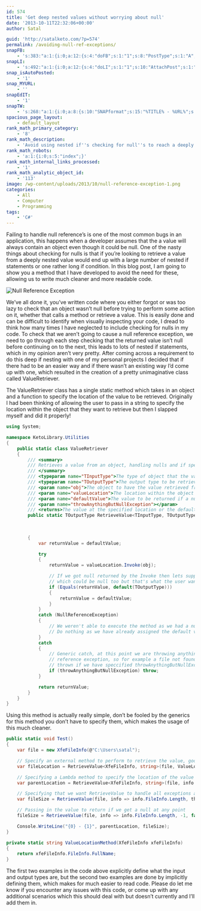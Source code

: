 ```yaml
---
id: 574
title: 'Get deep nested values without worrying about null'
date: '2013-10-11T22:32:06+00:00'
author: Satal

guid: 'http://satalketo.com/?p=574'
permalink: /avoiding-null-ref-exceptions/
snapFB:
    - 's:383:"a:1:{i:0;a:12:{s:4:"doFB";s:1:"1";s:8:"PostType";s:1:"A";s:10:"AttachPost";s:1:"1";s:10:"SNAPformat";s:51:"New post (%TITLE%) has been published on %SITENAME%";s:11:"isPrePosted";s:1:"1";s:8:"isPosted";s:1:"1";s:4:"pgID";s:27:"605595058_10151612403940059";s:5:"pDate";s:19:"2013-10-11 22:32:09";s:9:"isAutoImg";s:1:"A";s:8:"imgToUse";b:0;s:9:"isAutoURL";s:1:"A";s:8:"urlToUse";b:0;}}";'
snapLI:
    - 's:492:"a:1:{i:0;a:12:{s:4:"doLI";s:1:"1";s:10:"AttachPost";s:1:"1";s:10:"SNAPformat";s:41:"New post has been published on %SITENAME%";s:11:"SNAPformatT";s:18:"New Post - %TITLE%";s:11:"isPrePosted";s:1:"1";s:8:"isPosted";s:1:"1";s:4:"pgID";s:123:"http://www.linkedin.com/updates?discuss=&amp;scope=25932443&amp;stype=M&amp;topic=5794559870590021632&amp;type=U&amp;a=qwkQ";s:5:"pDate";s:19:"2013-10-11 22:32:11";s:9:"isAutoImg";s:1:"A";s:8:"imgToUse";b:0;s:9:"isAutoURL";s:1:"A";s:8:"urlToUse";b:0;}}";'
snap_isAutoPosted:
    - '1'
snap_MYURL:
    - ''
snapEdIT:
    - '1'
snapTW:
    - 's:268:"a:1:{i:0;a:8:{s:10:"SNAPformat";s:15:"%TITLE% - %URL%";s:8:"attchImg";s:1:"1";s:9:"isAutoImg";s:1:"A";s:8:"imgToUse";s:0:"";s:9:"msgFormat";s:59:"New post (%TITLE%) has been published on %SITENAME% - %URL%";s:9:"isAutoURL";s:1:"A";s:8:"urlToUse";s:0:"";s:2:"do";i:0;}}";'
spacious_page_layout:
    - default_layout
rank_math_primary_category:
    - '8'
rank_math_description:
    - 'Avoid using nested if''s checking for null''s to reach a deeply nested object with this rather simple function.'
rank_math_robots:
    - 'a:1:{i:0;s:5:"index";}'
rank_math_internal_links_processed:
    - '1'
rank_math_analytic_object_id:
    - '113'
image: /wp-content/uploads/2013/10/null-reference-exception-1.png
categories:
    - All
    - Computer
    - Programming
tags:
    - 'C#'
---
```


Failing to handle null reference’s is one of the most common bugs in an application, this happens when a developer assumes that the a value will always contain an object even though it could be null. One of the nasty things about checking for nulls is that if you’re looking to retrieve a value from a deeply nested value would end up with a large number of nested if statements or one rather long if condition. In this blog post, I am going to show you a method that I have developed to avoid the need for these, allowing us to write much cleaner and more readable code.

![Null Reference Exception](https://samjenkins.com/wp-content/uploads/2013/10/null-reference-exception.png)

We’ve all done it, you’ve written code where you either forgot or was too lazy to check that an object wasn’t null before trying to perform some action on it, whether that calls a method or retrieve a value. This is easily done and can be difficult to identify when visually inspecting your code, I dread to think how many times I have neglected to include checking for nulls in my code. To check that we aren’t going to cause a null reference exception, we need to go through each step checking that the returned value isn’t null before continuing on to the next, this leads to lots of nested if statements, which in my opinion aren’t very pretty. After coming across a requirement to do this deep if nesting with one of my personal projects I decided that if there had to be an easier way and if there wasn’t an existing way I’d come up with one, which resulted in the creation of a pretty unimaginative class called ValueRetriever.

The ValueRetriever class has a single static method which takes in an object and a function to specify the location of the value to be retrieved. Originally I had been thinking of allowing the user to pass in a string to specify the location within the object that they want to retrieve but then I slapped myself and did it properly!

```csharp
using System;

namespace KetoLibrary.Utilities
{
    public static class ValueRetriever
    {
        /// <summary>
        /// Retrieves a value from an object, handling nulls and if specified all other exceptions
        /// </summary>
        /// <typeparam name="TInputType">The type of object that the value is going to be retrieved from</typeparam>
        /// <typeparam name="TOutputType">The output type to be retrieved</typeparam>
        /// <param name="obj">The object to have the value retrieved from</param>
        /// <param name="valueLocation">The location within the object that we want value from</param>
        /// <param name="defaultValue">The value to be returned if a null is encountered, if not specified then it is the default for TOutputType</param>
        /// <param name="throwAnythingButNullException"></param>
        /// <returns>The value at the specified location or the default value of TOutputType</returns>
        public static TOutputType RetrieveValue<TInputType, TOutputType>(TInputType obj,
                                                                         Func<TInputType, TOutputType> valueLocation,
                                                                         TOutputType defaultValue = default(TOutputType),
                                                                         bool throwAnythingButNullException = true)
        {
            var returnValue = defaultValue;

            try
            {
                returnValue = valueLocation.Invoke(obj);

                // If we got null returned by the Invoke then lets supply the default value
                // which could be null too but that's what the user wants
                if (Equals(returnValue, default(TOutputType)))
                {
                    returnValue = defaultValue;
                }
            }
            catch (NullReferenceException)
            {
                // We weren't able to execute the method as we had a null somewhere in there
                // Do nothing as we have already assigned the default value to returnValue
            }
            catch
            {
                // Generic catch, at this point we are throwing anything that isn't a null
                // reference exception, so for example a file not found excception will be
                // thrown if we have speccified throwAnythingButNullException to true.
                if (throwAnythingButNullException) throw;
            }

            return returnValue;
        }
    }
}
```

Using this method is actually really simple, don’t be fooled by the generics for this method you don’t have to specify them, which makes the usage of this much cleaner.

```csharp
public static void Test()
{
    var file = new XfeFileInfo(@"C:\Users\satal");

    // Specify an external method to perform to retrieve the value, good if you need to do a bit more complex processing
    var fileLocation = RetrieveValue<XfeFileInfo, string>(file, ValueLocationMethod);

    // Specifying a Lambda method to specify the location of the value
    var parentLocation = RetrieveValue<XfeFileInfo, string>(file, info => info.FileInfo.Directory.Parent.FullName);

    // Specifying that we want RetrieveValue to handle all exceptions and return the default value
    var fileSize = RetrieveValue(file, info => info.FileInfo.Length, throwAnythingButNullException: false);

    // Passing in the value to return if we get a null at any point
    fileSize = RetrieveValue(file, info => info.FileInfo.Length, -1, false);

    Console.WriteLine("{0} - {1}", parentLocation, fileSize);
}

private static string ValueLocationMethod(XfeFileInfo xfeFileInfo)
{
    return xfeFileInfo.FileInfo.FullName;
}
```

The first two examples in the code above explicitly define what the input and output types are, but the second two examples are done by implicitly defining them, which makes for much easier to read code. Please do let me know if you encounter any issues with this code, or come up with any additional scenarios which this should deal with but doesn’t currently and I’ll add them in.